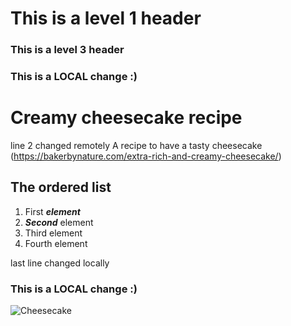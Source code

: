# This is a level 1 header
### This is a level 3 header
### This is a LOCAL change :)
# Creamy cheesecake recipe
line 2 changed remotely
A recipe to have a tasty cheesecake
(https://bakerbynature.com/extra-rich-and-creamy-cheesecake/)

## The ordered list 
1. First ***element***
2. ***Second*** element
3. Third element
4. Fourth element

last line changed locally
### This is a LOCAL change :)

![Cheesecake](https://bakerbynature.com/wp-content/uploads/2018/05/extrathickandcreamycheesecake1234-1-of-1.jpg)